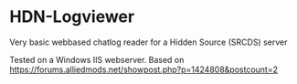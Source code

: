 HDN-Logviewer
=============

Very basic webbased chatlog reader for a Hidden Source (SRCDS) server

Tested on a Windows IIS webserver. Based on https://forums.alliedmods.net/showpost.php?p=1424808&postcount=2
